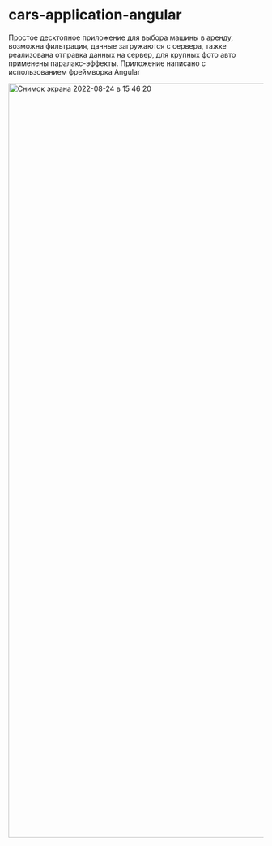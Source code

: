 # cars-application-angular
  Простое десктопное приложение для выбора машины в аренду, возможна фильтрация, данные загружаются с сервера, тажке реализована отправка данных на сервер, для крупных фото авто применены паралакс-эффекты.
  Приложение написано с использованием фреймворка Angular


<img width="1488" alt="Снимок экрана 2022-08-24 в 15 46 20" src="https://user-images.githubusercontent.com/87428979/186388756-ef677cfd-a6d9-497c-95d7-21c6810497f1.png">
